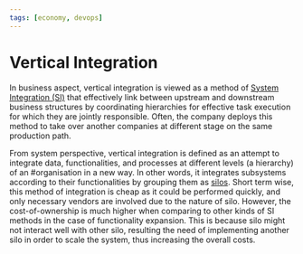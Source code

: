 ```yaml
---
tags: [economy, devops]
---
```


# Vertical Integration

In business aspect, vertical integration is viewed as a method of [System Integration (SI)](202303242149.md)
that effectively link between upstream and downstream business structures by
coordinating hierarchies for effective task execution for which they are jointly
responsible. Often, the company deploys this method to take over another
companies at different stage on the same production path.

From system perspective, vertical integration is defined as an attempt to
integrate data, functionalities, and processes at different levels (a hierarchy)
of an #organisation in a new way. In other words, it integrates subsystems
according to their functionalities by grouping them as [silos](202304301204.md).
Short term wise, this method of integration is cheap as it could be performed
quickly, and only necessary vendors are involved due to the nature of silo.
However, the cost-of-ownership is much higher when comparing to other kinds of
SI methods in the case of functionality expansion. This is because silo might
not interact well with other silo, resulting the need of implementing another
silo in order to scale the system, thus increasing the overall costs.
